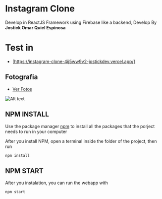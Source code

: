# Instagram Clone
Develop in ReactJS Framework using Firebase like a backend, Develop By **Jostick Omar Quiel Espinosa**

# Test in 
- [https://instagram-clone-4ij5ww9v2-jostickdev.vercel.app/]

## Fotografia
- [Ver Fotos](https://cloud.degoo.com/share/NIZQDS83HpoOVhlZftOMNA)


![Alt text](https://lh3.googleusercontent.com/B3q2mzrcbGtpd5uKqFVngutT7rCtdRfKfcYrOikSP8dAJnoozWpQwBCJevium-0u9e_OmZiDOiY5AMvKhwxdml7mU6x3JEHiIKSKSA=w1366-h661-rw-sm-pa-nu-v0)

## NPM INSTALL
Use the package manager [npm](https://www.npmjs.com/get-npm) to install all the packages that the porject needs to run in your computer

After you install NPM, open a terminal inside the folder of the project, then run
```bash
npm install
```

## NPM START
After you instalation, you can run the webapp with
```bash
npm start
```
